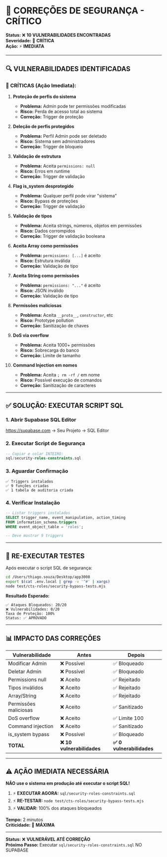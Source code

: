# 🚨 CORREÇÕES DE SEGURANÇA - CRÍTICO

**Status:** ❌ **10 VULNERABILIDADES ENCONTRADAS**  
**Severidade:** 🔴 **CRÍTICA**  
**Ação:** ⚡ **IMEDIATA**

---

## 🔍 VULNERABILIDADES IDENTIFICADAS

### 🔴 **CRÍTICAS (Ação Imediata):**

1. **Proteção de perfis do sistema**
   - **Problema:** Admin pode ter permissões modificadas
   - **Risco:** Perda de acesso total ao sistema
   - **Correção:** Trigger de proteção

2. **Deleção de perfis protegidos**
   - **Problema:** Perfil Admin pode ser deletado
   - **Risco:** Sistema sem administradores
   - **Correção:** Trigger de bloqueio

3. **Validação de estrutura**
   - **Problema:** Aceita `permissions: null`
   - **Risco:** Erros em runtime
   - **Correção:** Trigger de validação

4. **Flag is_system desprotegido**
   - **Problema:** Qualquer perfil pode virar "sistema"
   - **Risco:** Bypass de proteções
   - **Correção:** Trigger de validação

5. **Validação de tipos**
   - **Problema:** Aceita strings, números, objetos em permissões
   - **Risco:** Dados corrompidos
   - **Correção:** Trigger de validação booleana

6. **Aceita Array como permissões**
   - **Problema:** `permissions: [...]` é aceito
   - **Risco:** Estrutura inválida
   - **Correção:** Validação de tipo

7. **Aceita String como permissões**
   - **Problema:** `permissions: "..."` é aceito
   - **Risco:** JSON inválido
   - **Correção:** Validação de tipo

8. **Permissões maliciosas**
   - **Problema:** Aceita `__proto__`, `constructor`, etc
   - **Risco:** Prototype pollution
   - **Correção:** Sanitização de chaves

9. **DoS via overflow**
   - **Problema:** Aceita 1000+ permissões
   - **Risco:** Sobrecarga do banco
   - **Correção:** Limite de tamanho

10. **Command Injection em nomes**
    - **Problema:** Aceita `; rm -rf /` em nome
    - **Risco:** Possível execução de comandos
    - **Correção:** Sanitização de caracteres

---

## ✅ SOLUÇÃO: EXECUTAR SCRIPT SQL

### **1. Abrir Supabase SQL Editor**
https://supabase.com → Seu Projeto → SQL Editor

### **2. Executar Script de Segurança**
```sql
-- Copiar e colar INTEIRO:
sql/security-roles-constraints.sql
```

### **3. Aguardar Confirmação**
```
✅ Triggers instalados
✅ 9 funções criadas
✅ 1 tabela de auditoria criada
```

### **4. Verificar Instalação**
```sql
-- Listar triggers instalados
SELECT trigger_name, event_manipulation, action_timing
FROM information_schema.triggers
WHERE event_object_table = 'roles';

-- Deve mostrar 9 triggers
```

---

## 🔄 RE-EXECUTAR TESTES

Após executar o script SQL de segurança:

```bash
cd /Users/thiago.souza/Desktop/app3008
export $(cat .env.local | grep -v '^#' | xargs)
node test/cts-roles/security-bypass-tests.mjs
```

**Resultado Esperado:**
```
✅ Ataques Bloqueados: 20/20
❌ Vulnerabilidades: 0/20
Taxa de Proteção: 100%
Status: ✅ APROVADO
```

---

## 📊 IMPACTO DAS CORREÇÕES

| Vulnerabilidade | Antes | Depois |
|-----------------|-------|--------|
| Modificar Admin | ❌ Possível | ✅ Bloqueado |
| Deletar Admin | ❌ Possível | ✅ Bloqueado |
| Permissions null | ❌ Aceito | ✅ Rejeitado |
| Tipos inválidos | ❌ Aceito | ✅ Rejeitado |
| Array/String | ❌ Aceito | ✅ Rejeitado |
| Permissões maliciosas | ❌ Aceito | ✅ Sanitizado |
| DoS overflow | ❌ Aceito | ✅ Limite 100 |
| Command injection | ❌ Aceito | ✅ Sanitizado |
| is_system bypass | ❌ Possível | ✅ Bloqueado |
| **TOTAL** | **❌ 10 vulnerabilidades** | **✅ 0 vulnerabilidades** |

---

## ⚠️ AÇÃO IMEDIATA NECESSÁRIA

**NÃO use o sistema em produção até executar o script SQL!**

1. ⚡ **EXECUTAR AGORA:** `sql/security-roles-constraints.sql`
2. ⚡ **RE-TESTAR:** `node test/cts-roles/security-bypass-tests.mjs`
3. ⚡ **VALIDAR:** 100% dos ataques bloqueados

**Tempo:** 2 minutos  
**Criticidade:** 🔴 **MÁXIMA**

---

**Status:** ❌ **VULNERÁVEL ATÉ CORREÇÃO**  
**Próximo Passo:** Executar `sql/security-roles-constraints.sql` NO SUPABASE

